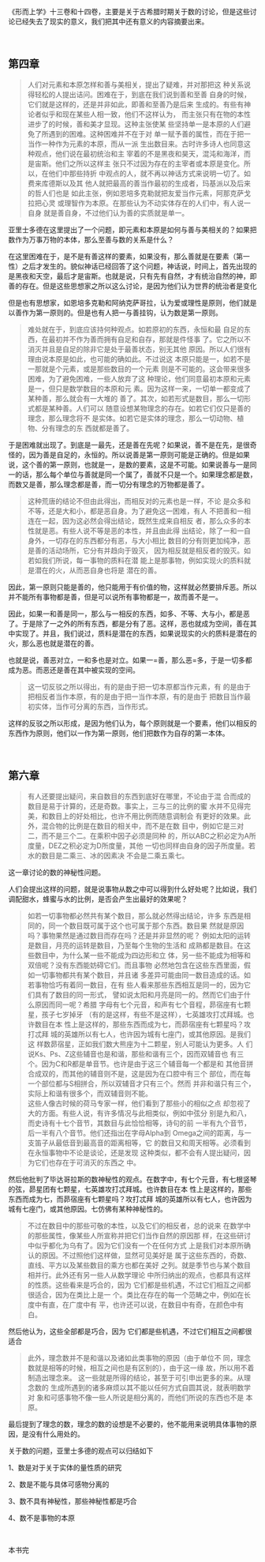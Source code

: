 <p data-pid="IRV45I4g">《形而上学》十三卷和十四卷，主要是关于古希腊时期关于数的讨论，但是这些讨论已经失去了现实的意义，我们把其中还有意义的内容摘要出来。</p><p><br></p><h2>第四章</h2><blockquote data-pid="ZnujBZXe">人们对元素和本原怎样和善与美相关，提出了疑难，并对那把这 种关系说得轻松的人提出诘问。困难在于，到底在我们说到善和至善 自身的时候，它们就是这样的，还是并非如此，即善和至善乃是后来 生成的。有些有神论者似乎和现在某些人相一致，他们不这样认为， 而主张只有在物的本性进步了的时候，善和美才显现。这种主张使某 些坚持单一是本原的人们避免了所遇到的困难。这种困难并不在于对 单一赋予善的属性，而在于把一当作一种作为元素的本原，而从一派 生出数目来。古时许多诗人也同意这种观点，他们说在最初统治和主 宰着的不是黑夜和昊天，混沌和海洋，而是宙斯。他们之所以这样主 张只不过因为存在的主宰者或本原是变化。所以，在他们中那些持折 中观点的人，就不再以神话方式来说明一切了。如费来库德斯以及其 他人就把最高的善当作最初的生成者，玛基派以及后来的哲人们也是 如此主张，例如恩培多克勒就把友爱当作元素，阿那克萨戈拉把心灵 或理智作为本原。在那些认为不动实体存在的人们中，有人说一自身 就是善自身，不过他们认为善的实质就是单一。</blockquote><p data-pid="EJz-paps">亚里士多德在这里提出了一个问题，即元素和本原是如何与善与美相关的？如果把数作为万事万物的本体，那么至善与数的关系是什么？</p><p data-pid="9zJBU0vO">在这里困难在于，是不是有善这样的要素，如果没有，那么善就是在要素（第一性）之后才发生的。貌似神话已经回答了这个问题，神话说，时间上，首先出现的是黑夜和天空，最后才是宙斯。也就是说，只有先有自然，才有统治自然的神，即善的存在。但是这些思想家之所以这么讨论，是因为他们认为世界的统治者是变化</p><p data-pid="bZANLlJs">但是也有思想家，如恩培多克勒和阿纳克萨哥拉，认为爱或理性是原则，他们就是以善作为第一原则的。但是也有人把一与善挂钩，认为数是第一原则。</p><blockquote data-pid="DGUEUtT3">难处就在于，到底应该持何种观点。如若原初的东西，永恒和最 自足的东西，在最初并不作为善而拥有自足和自存，那就是件怪事 了。它之所以不消灭并且是自足的除非它是处于最善状态，别无其他 原因。所以人们很有理由说本原是如此，也可能的确如此。不过说这 本原只能是一，如若不是一那就是个元素，或是那些数目的一个元素 则是不可能的。这会带来很多困难，为了避免困难，一些人放弃了这 种理论，他们同意最初本原和元素是一，但只是数学数目的本原和元 素。因为这样一来，一切单一都变成了某种善，那么就会有一大堆的 善了。其次，如若形式是数目，那么一切形式都是某种善。人们可以 随意设想某物理念的存在。如若它们仅只是善的理念，那么理念将不 是实体。如若它是实体的理念，那么一切动物、植物、分有理念的东 西就都是善了。 </blockquote><p data-pid="_s7vc4F1">于是困难就出现了。到底是一最先，还是善在先呢？如果说，善不是在先，是很奇怪的，因为善是自足的，永恒的。所以说善是第一原则可能是正确的。但是如果说，这个善的第一原则，也就是一，是数的要素，这是不可能。如果说善与一是同一的话，那么每个单位与善就是同一个属了，善就不只是一个。如果理念都是数，而数又是善，那么理念都是善，而一切分有理念的万物都是善了。</p><blockquote data-pid="oie7uydE">这种荒唐的结论不但由此得出，而相反对的元素也是一样，不论 是众多和不等，还是大和小，都是恶自身。为了避免这一困难，有人 不把善和一相连在一起，因为这必然会得出结论，既然生成来自相反 者，那么众多的本性就是恶。有些人说不等是恶的本性，并且由此得 出结论，除了一和一自身外，一切存在的东西都分有恶，与大小相比 数目的分有则更加纯净，恶是善的活动场所，它分有并趋向于毁灭， 因为相反就是相反者的毁灭。如若如我们所说，每一事物的质料在潜 能上是那事物，例如实现火的质料就是潜在的火，从而恶自身也将是 潜在的善。 </blockquote><p data-pid="ROleFcwJ">因此，第一原则只能是善的，他只能用于有价值的物，这样就必然要排斥恶。所以并不能所有事物都是善，但是可以说所有事物都是一，故而善不是一。</p><p data-pid="gcfKUx_e">因此，如果一和善是同一，那么与一相反的东西，如多、不等、大与小，都是恶了。于是除了一之外的所有东西，都是分有了恶。这样，恶也就成为空间，善在其中实现了。并且，我们说过，质料是潜在的东西，如果说现实的火的质料是潜在的火，那么恶也就是潜在的善。</p><p data-pid="Jr8zgvc5">也就是说，善恶对立，一和多也是对立。如果一=善，那么恶=多，于是一切多都成为恶。而恶还是善在其中被实现的空间。</p><blockquote data-pid="O8wDXLmQ">这一切反驳之所以得出，有的是由于把一切本原都当作元素，有 的是由于把相反者当作本原，有的是由于把一当作本原，有的是由于 把数目当作最初实体，当作可分离的东西，当作形式。</blockquote><p data-pid="7kEsC2H-">这样的反驳之所以形成，是因为他们认为，每个原则就是一个要素，他们以相反的东西作为原则，他们以一作为第一原则，他们把数作为自存的第一本体。</p><p><br></p><h2>第六章</h2><blockquote data-pid="EX3MuNN_">有人还要提出疑问，来自数目的东西到底好在哪里，不论由于混 合而成的数目是易于计算的，还是奇数。事实上，三与三的比例的蜜 水并不见得完美，和数目上的好处相比，也许不用比例而随意调制会 有更好的效果。此外，混合物的比例是在数目的相关中，而不是在数 目中，例如它是三对二，而不是三个二。在乘积中因子必须是同种 的，所以ABC之积必定为A所度量，DEZ之积必定为D所度量，其他 一切也同样由自身的因子所度量。若水的数目是二乘三、冰的因素决 不会是二乘五乘七。 </blockquote><p data-pid="TbAaks2O">这一章讨论的数的神秘性问题。</p><p data-pid="xf49wipn">人们会提出这样的问题，就是说事物从数之中可以得到什么好处呢？比如说，我们调配甜水，蜂蜜与水的比例，是否会产生出最好的效果呢？</p><blockquote data-pid="oKfjPRB3">如若一切事物都必然共有某个数目，那么就必然得出结论，许多 东西是相同的，同一个数目既可属于这个也可属于那个东西。数目果 然就是原因吗？事物果然是通过数目而存在吗？还是并非显然的呢？ 例如太阳的运转是数目，月亮的运转是数目，乃至每个生物的生活和 成熟都是数目。在这些数目中，为什么某一些不能成为四边形和立 体，另一些不能成为相等和双倍呢？没有东西能妨碍它们。而且事物 必然地包含在这些东西里面，假如一切事物都共有某个数目，并且诸 多差异可能由同一数目造成的话。如若事物恰巧有着同一数目，在有 些人看来那些东西相互是同一的，因为它们具有了数目的同一形式， 譬如说太阳和月亮是同一的。然而它们由于什么原因而同一呢？希腊 字母有七个元音，和声有七个音程，昴宿座有七颗星，孩子七岁掉牙 （有的是这样，有些不是这样），七英雄攻打忒拜城。也许数目在本 性上是这样的，那些东西而成为七，而昴宿座有七颗星吗？攻打忒拜 城的英雄所以有七人，也许因为城有七座门，或其他原因。是我们这 样数昴宿星，正如我们数大熊座为十二颗星，别人可能认为更多。人 们说Ks、Ps、Z这些辅音也是和谐，那些和谐有三个，因而双辅音也 有三个。因为C和R都是单音节。也许是由于这三个辅音每一个都是和 其他音拼合成双的，而其他的辅音则不是，这是因为在口腔中有三个 部位，而在每一个部位都与S相拼合，所以双辅音才只有三个。然而 并非和谐只有三个，实际上和谐有很多个，而双辅音则不能。<br>这些人像古时候的荷马专家一样，他们看到了那些小的相似之点 却忽视了大的方面。有些人说，有许多情况与此相类似，例如中弦分 别是九和八，而史诗有十七个音节，其数目与此恰恰相等，诗句的前 一半有九个音节，后一半有八个音节。他们还指出在字母Alpha到 Omega之间的距离，与一支笛子从最低音到最高音的距离相等，它 的数目又和周天相等。必须看到在永恒事物中不论是谈论，还是发现 这种类似，都不会有人提出疑问，因为它们也存在于可消灭的东西之 中。 </blockquote><p data-pid="R065es1p">然后他批判了毕达哥拉斯的数神秘性的观点。在数字中，有七个元音，有七根竖琴的弦，昴星团有七颗星，七英雄攻打忒拜城。也许数目在本 性上是这样的，那些东西而成为七，而昴宿座有七颗星吗？攻打忒拜 城的英雄所以有七人，也许因为城有七座门，或其他原因。七仿佛有某种神秘性的。</p><blockquote data-pid="j8F-IfrZ">不过在数目中的那些可敬的本性，以及它们的相反者，总的说来 在数学中的那些属性，像某些人所宣称并把它们当作自然的原因那 样，在这些研讨中似乎都化为乌有了。因为它们没有一个在任何方式 上是我们对本原所确认的原因。不过照他们这样做，显然可见美好是 属于这些东西的，奇数、直线、平方以及某些数目的乘方也都在美好 之列。就是季节也与某个数目相并行。此外还有另一些人从数学理论 中所归纳出的观点，也都具有这样的性质。这些看来是巧合的，因为 它们都是些机遇，不过它们相互之间都很适合，因为在类比上是一 个。类比在存在的每一个范畴之中，例如在长度中有直，在广度中有 平，也许还可以说，在数目中有奇，在颜色中有白。</blockquote><p data-pid="TISYKMon">然后他认为，这些全部都是巧合，因为 它们都是些机遇，不过它们相互之间都很适合</p><blockquote data-pid="bj_WCvPM">此外，理念数并不是和谐以及诸如此类事物的原因（由于单位不 同，理念数就是相等的时候，相互之间也是有区别的），由于这一缘 故，所以用不着制造出理念来。 这一些就是所得的结论，甚至于可引申出更多的来。从理念数的 生成所遇到的诸多麻烦以其不能以任何方式自圆其说，就表明数学对 象和可感事物不像一些人所说是相分离的，而他们所说的东西也不是 本原。 </blockquote><p data-pid="vyRpHFB7">最后提到了理念的数，理念的数的设想是不必要的，他不能用来说明具体事物的原因，是没有什么用处的。</p><p data-pid="TBQCvVh4">关于数的问题，亚里士多德的观点可以归结如下</p><p data-pid="D8K1AjME">1、数是对于关于实体的量性质的研究</p><p data-pid="y1DaS5_j">2、数是不能与具体可感物分离的</p><p data-pid="MPWoAQqN">3、数不具有神秘性，那些神秘性都是巧合</p><p data-pid="kwEZjOcG">4、数不是事物的本原</p><p><br></p><p data-pid="kYMHSM3b">本书完</p><p></p><p></p><p></p><p></p>